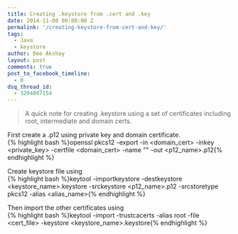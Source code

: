 ```yaml
---
title: Creating .keystore from .cert and .key
date: 2014-11-08 00:00:00 Z
permalink: '/creating-keystore-from-cert-and-key/'
tags:
  - Java
  - keystore
author: Deo Akshay
layout: post
comments: true
post_to_facebook_timeline:
  - 0
dsq_thread_id:
  - 3204807154
---
```


> A quick note for creating .keystore using a set of certificates including root, intermediate and domain certs.

First create a .p12 using private key and domain certificate.  
{% highlight bash %}openssl pkcs12 -export -in <domain_cert> -inkey
<private_key> -certfile <domain_cert> -name "<name>" -out
<p12_name>.p12{% endhighlight %}

Create keystore file using  
{% highlight bash %}keytool -importkeystore -destkeystore <keystore_name>.keystore -srckeystore
<p12_name>.p12 -srcstoretype pkcs12 -alias <alias_name>{% endhighlight %}

Then import the other certificates using  
{% highlight bash %}keytool -import -trustcacerts -alias root -file <cert_file> -keystore <keystore_name>.keystore{% endhighlight %}
